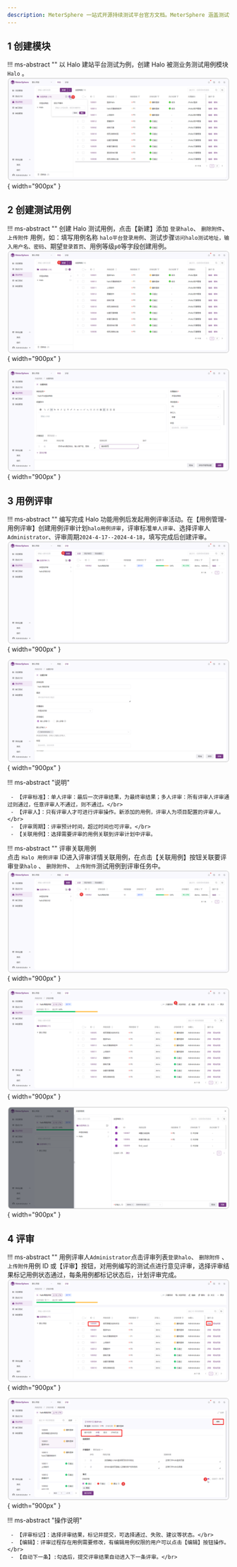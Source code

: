 ```yaml
---
description: MeterSphere 一站式开源持续测试平台官方文档。MeterSphere 涵盖测试管理、接口测试、UI 测试和性能测试等功能，全面兼容 JMeter、Selenium 等主流开源标准，有效助力开发和测试团队充分利用云弹性进行高度可 扩展的自动化测试，加速高质量的软件交付。
---
```


## 1 创建模块
!!! ms-abstract ""
    以 Halo 建站平台测试为例，创建 Halo 被测业务测试用例模块 `Halo` 。 
![!测试用例](../img/track/添加模块.png){ width="900px" }


## 2 创建测试用例
!!! ms-abstract ""
    创建 Halo 测试用例，点击【新建】添加 `登录halo`、  `删除附件`、 `上传附件` 用例，如：填写用例名称 `halo平台登录用例`、测试步骤`访问halo测试地址，输入用户名、密码`、期望`登录首页`、用例等级`p0`等字段创建用例。
![!测试用例](../img/track/创建用例.png){ width="900px" }
   
![!测试用例](../img/track/功能用例编辑.png){ width="900px" }

## 3 用例评审
!!! ms-abstract ""
     编写完成 Halo 功能用例后发起用例评审活动。在【用例管理-用例评审】创建用例评审计划`halo用例评审`，评审标准`单人评审`、选择评审人`Administrator`、评审周期`2024-4-17--2024-4-18`，填写完成后创建评审。
![!测试用例](../img/track/用例评审入口.png){ width="900px" }

![!创建用例评审](../img/track/创建用例评审页面.png){ width="900px" }

!!! ms-abstract "说明"

     - 【评审标准】：单人评审：最后一次评审结果，为最终审结果；多人评审：所有评审人评审通过则通过，任意评审人不通过，则不通过。</br>
     - 【评审人】：只有评审人才可进行评审操作。新添加的用例，评审人为项目配置的评审人。</br>
     - 【评审周期】：评审预计时间，超过时间也可评审。</br>
     - 【关联用例】：选择需要评审的用例关联到评审计划中评审。

!!! ms-abstract ""
     评审关联用例 </br>
    点击  `Halo 用例评审` ID进入评审详情关联用例，在点击【关联用例】按钮关联要评审`登录halo` 、 `删除附件`、 `上传附件`测试用例到评审任务中。
![!关联测试用例](../img/track/1.png){ width="900px" }

![!关联测试用例](../img/track/2.png){ width="900px" }

![!关联测试用例](../img/track/用例评审关联用例.png){ width="900px" }



## 4 评审
!!! ms-abstract ""
    用例评审人`Administrator`点击评审列表`登录halo`、 `删除附件` 、`上传附件`用例 ID 或【评审】按钮，对用例编写的测试点进行意见评审，选择评审结果标记用例状态通过，每条用例都标记状态后，计划评审完成。
![!评审测试用例](../img/track/关联完成列表.png){ width="900px" }

![!评审测试用例](../img/track/评审操作.png){ width="900px" }

!!! ms-abstract "操作说明"

     - 【评审标记】：选择评审结果，标记并提交，可选择通过、失败、建议等状态。</br>
     - 【编辑】：评审过程存在用例需要修改，有编辑用例权限的用户可以点击【编辑】按钮操作。</br>
     - 【自动下一条】:勾选后，提交评审结果自动进入下一条评审。</br>



<!--
## 3 创建测试计划
!!! ms-abstract ""
    在顶部菜单栏中，选择【测试计划】打开【测试计划】页面。

### 3.1 新建测试计划
!!! ms-abstract ""
    在【测试计划】页面，点击测试计划列表上方的【创建测试计划】按钮，打开【创建测试计划】对话框，在对话框中输入此次测试计划的名称、负责人等信息后，点击 【确定】 按钮完成测试计划创建。
![!新建测试计划](../img/track/新建测试计划1.png){ width="900px" }

### 3.2 测试计划关联用例
!!! ms-abstract ""
    点击测试计划列表中新创建的测试计划，进入测试计划详情页面。<br>
    切换要关联的测试用例类型菜单，点击右侧列表上方的 【关联测试用例】 按钮，在弹出的用例选择列表中选择要添加到此次测试计划中的测试用例。可以通过搜索框及高级搜索功能进一步筛选特定的测试用例进行添加。
![!测试计划关联测试用例](../img/track/测试计划关联测试用例1.png){ width="900px" }

![!测试计划关联测试用例](../img/track/测试计划关联测试用例2.png){ width="900px" }

!!! ms-abstract ""
    记录用例执行结果 <br>
    关联测试用例后，即可在测试计划页面右侧的测试用例列表中查看到已关联的测试用例。点击某个测试用例操作列中的【编辑】按钮，进入【用例详情】页面。<br>
    在执行步骤中，填写每一步的实际结果及该步的执行结果，基于各步骤执行情况及评定标准，点击上方的状态按钮为此条用例标记执行状态。<br/>
    Tips:在测试计划中修改功能用例的状态，会同步更新【用例列表】的对应用例的状态。
![!更新用例执行结果](../img/track/更新用例执行结果1.png){ width="900px" }

!!! ms-abstract ""
    同时在测试计划列表可直接在更新用例状态。
![!更新用例执行结果](../img/track/更新用例执行结果2.png){ width="900px" }

!!! ms-abstract ""
    关联 【接口测试用例】、【UI 测试用例】、【性能测试用例】无需手动修改状态，关联方式和【功能测试用例】相同。

### 3.3 脑图方式记录用例执行结果
!!! ms-abstract ""
    与用例的创建和评审类似，用例执行结果同样可以通过脑图方式记录。在【用例列表】页面点击【脑图】标签切换到脑图展示页面，选中待执行用例，通过添加标签的方式来标记用例执行结果。
![!脑图记录用例结果](../img/track/脑图记录用例结果.png){ width="900px" }

## 4 测试计划执行
!!! ms-abstract ""
    点击测试计划列表右侧【执行】按钮，可以执行测试计划，同时执行时可选择运行环境、执行模式、运行资源池、失败重试等其他配置。
![!测试计划执行](../img/track/测试计划执行.png){ width="900px" }

## 5 查看测试报告
!!! ms-abstract ""
    当测试计划中的测试用例执行完成后，【报告】页签菜单下会自动生成一份测试报告。查看测试报告展示测试执行结果的详细信息并统计测试执行率、通过率等数据。测试报告详情右上角支持分享、导出操作。
![!报告统计](../img/track/快速查看报告.png){ width="900px" }
![!报告统计](../img/track/快速测试报告.png){ width="900px" }-->
